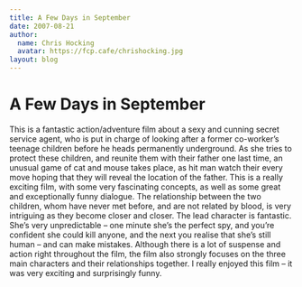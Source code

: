 ```yaml
---
title: A Few Days in September
date: 2007-08-21
author:
  name: Chris Hocking
  avatar: https://fcp.cafe/chrishocking.jpg
layout: blog
---
```

# A Few Days in September

This is a fantastic action/adventure film about a sexy and cunning secret service agent, who is put in charge of looking after a former co-worker’s teenage children before he heads permanently underground. As she tries to protect these children, and reunite them with their father one last time, an unusual game of cat and mouse takes place, as hit man watch their every move hoping that they will reveal the location of the father. This is a really exciting film, with some very fascinating concepts, as well as some great and exceptionally funny dialogue. The relationship between the two children, whom have never met before, and are not related by blood, is very intriguing as they become closer and closer. The lead character is fantastic. She’s very unpredictable – one minute she’s the perfect spy, and you’re confident she could kill anyone, and the next you realise that she’s still human – and can make mistakes. Although there is a lot of suspense and action right throughout the film, the film also strongly focuses on the three main characters and their relationships together. I really enjoyed this film – it was very exciting and surprisingly funny.